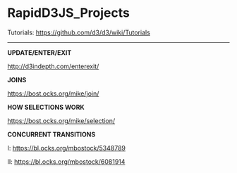 # RapidD3JS_Projects

Tutorials: https://github.com/d3/d3/wiki/Tutorials

************************************************************

**UPDATE/ENTER/EXIT**

http://d3indepth.com/enterexit/

**JOINS**

https://bost.ocks.org/mike/join/

**HOW SELECTIONS WORK**

https://bost.ocks.org/mike/selection/

**CONCURRENT TRANSITIONS**

I: https://bl.ocks.org/mbostock/5348789

II: https://bl.ocks.org/mbostock/6081914
